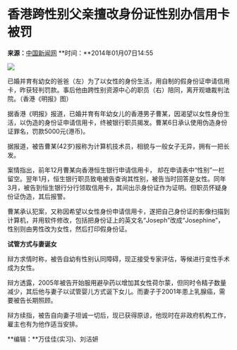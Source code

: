 # 香港跨性别父亲擅改身份证性别办信用卡被罚

**来源：**[中国新闻网](http://www.chinanews.com/ga/2014/01-07/5707201.shtml) **时间：**2014年01月07日14:55

![](http://www.people.com.cn/mediafile/pic/20140107/31/919163761844015071.jpg)

已婚并育有幼女的爸爸（左）为了以女性的身份生活，用自制的假身份证申请信用卡，昨获轻判罚款。事后他由跨性别资源中心的职员（右）陪同，离开观塘裁判法院。（香港《明报》图）

据香港《明报》报道，已婚并育有年幼女儿的香港男子曹某，因渴望以女性身份生活，以伪造的身份证申请信用卡，终被银行职员揭发。曹某6日承认使用伪造身份证罪名，罚款5000元(港币)。

据报道，被告曹某(42岁)报称为计算机技术员，相貌与一般女子无异，拥有一把长发。

案情指出，前年12月曹某向香港恒生银行申请信用卡， 却在申请表中“性别”一栏留空。翌年1月，恒生银行职员致电被告查询其性别，被告当时回答是女性。同年3月，被告到恒生银行分行领取信用卡，其间出示身份证作为证明。但职员怀疑身份证伪造，其后报警。

曹某承认犯案，又称因希望以女性身份申请信用卡，遂把自己身份证的影像扫描到计算机，并用软件修改，包括把身份证上的英文名“Joseph”改成“Josephine”，性别则由男性改为女性，然后打印假身份证。

**试管方式与妻诞女**

辩方求情时称，被告自幼有性别认同障碍，现正接受专家评估，等候进行变性手术成为女性。

辩方透露，2005年被告开始服用避孕药以增加其女性荷尔蒙，但同时令精子数量减少，其后他与妻子以试管婴儿方式诞下女儿。而妻子于2001年患上乳腺癌，需要被告长期照顾。

辩方续指，被告自向妻子坦诚一切后，现已获得原谅，他现时在非政府机构工作，雇主也有为他作适当安排。

**编辑：**万佳佳(实习)、刘洁妍
